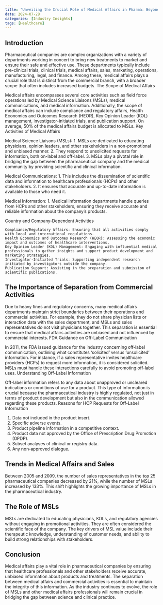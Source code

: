 ```yaml
---
title: "Unveiling the Crucial Role of Medical Affairs in Pharma: Beyond Sales and Marketing"
date: 2024-07-28
categories: [Industry Insights]
tags: [Healthcare]
---
```


<script
  src="https://cdn.mathjax.org/mathjax/latest/MathJax.js?config=TeX-AMS-MML_HTMLorMML"
  type="text/javascript">
</script>


## Introduction

Pharmaceutical companies are complex organizations with a variety of departments working in concert to bring new treatments to market and ensure their safe and effective use. These departments typically include pre-clinical trials, clinical trials, medical affairs, sales, marketing, operations, manufacturing, legal, and finance. Among these, medical affairs plays a crucial role that is distinct from the commercial branch, with a broader scope that often includes increased budgets.
The Scope of Medical Affairs

Medical affairs encompasses several core activities such as field force operations led by Medical Science Liaisons (MSLs), medical communications, and medical information. Additionally, the scope of medical affairs can include compliance and regulatory affairs, Health Economics and Outcomes Research (HEOR), Key Opinion Leader (KOL) management, investigator-initiated trials, and publication support. On average, 50% of the medical affairs budget is allocated to MSLs.
Key Activities of Medical Affairs

Medical Science Liaisons (MSLs):
        1.	MSLs are dedicated to educating physicians, opinion leaders, and other stakeholders in a non-promotional and unbiased manner.
        2.	They respond to unsolicited requests for information, both on-label and off-label.
        3.	MSLs play a pivotal role in bridging the gap between the pharmaceutical company and the medical community by providing scientific and clinical information.

Medical Communications:
        1.	This includes the dissemination of scientific data and information to healthcare professionals (HCPs) and other stakeholders.
        2.	It ensures that accurate and up-to-date information is available to those who need it.

Medical Information:
        1.	Medical information departments handle queries from HCPs and other stakeholders, ensuring they receive accurate and reliable information about the company’s products.

Country and Company-Dependent Activities

    Compliance/Regulatory Affairs: Ensuring that all activities comply with local and international regulations.
    Health Economics and Outcomes Research (HEOR): Assessing the economic impact and outcomes of healthcare interventions.
    Key Opinion Leader (KOL) Management: Engaging with influential medical professionals to gather insights and support product development and marketing strategies.
    Investigator-Initiated Trials: Supporting independent research initiated by investigators outside the company.
    Publication Support: Assisting in the preparation and submission of scientific publications.

## The Importance of Separation from Commercial Activities

Due to heavy fines and regulatory concerns, many medical affairs departments maintain strict boundaries between their operations and commercial activities. For example, they do not share physician lists or interaction data with the sales department, and MSLs and sales representatives do not visit physicians together. This separation is essential to ensure that medical affairs activities are unbiased and not influenced by commercial interests.
FDA Guidance on Off-Label Communication

In 2011, the FDA issued guidance for the industry concerning off-label communication, outlining what constitutes ‘solicited’ versus ‘unsolicited’ information. For instance, if a sales representative invites healthcare providers (HCPs) to request more information, it is considered solicited. MSLs must handle these interactions carefully to avoid promoting off-label uses.
Understanding Off-Label Information

Off-label information refers to any data about unapproved or uncleared indications or conditions of use for a product. This type of information is crucial because the pharmaceutical industry is highly regulated, not just in terms of product development but also in the communication allowed regarding these products.
Reasons for HCP Requests for Off-Label Information

1. Data not included in the product insert.
2. Specific adverse events.
3. Product pipeline information in a competitive context.
4. Product data not approved by the Office of Prescription Drug Promotion (OPDP).
5. Subset analyses of clinical or registry data.
6. Any non-approved dialogue.

## Trends in Medical Affairs and Sales

Between 2005 and 2009, the number of sales representatives in the top 25 pharmaceutical companies decreased by 21%, while the number of MSLs increased by 133%. This shift highlights the growing importance of MSLs in the pharmaceutical industry.

## The Role of MSLs

MSLs are dedicated to educating physicians, KOLs, and regulatory agencies without engaging in promotional activities. They are often considered the scientific face of the company. The key drivers of MSL value include their therapeutic knowledge, understanding of customer needs, and ability to build strong relationships with stakeholders.

## Conclusion

Medical affairs play a vital role in pharmaceutical companies by ensuring that healthcare professionals and other stakeholders receive accurate, unbiased information about products and treatments. The separation between medical affairs and commercial activities is essential to maintain the integrity of this information. As the industry continues to evolve, the role of MSLs and other medical affairs professionals will remain crucial in bridging the gap between science and clinical practice.

